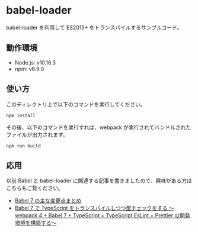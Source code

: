 # babel-loader

babel-loader を利用して ES2015+ をトランスパイルするサンプルコード。

## 動作環境

- Node.js: v10.16.3
- npm: v6.9.0

## 使い方

このディレクトリ上で以下のコマンドを実行してください。

```
npm install
```

その後、以下のコマンドを実行すれば、webpack が実行されてバンドルされたファイルが出力されます。

```
npm run build
```

## 応用

以前 Babel と babel-loader に関連する記事を書きましたので、興味がある方はこちらもご覧ください。

- [Babel 7 の主な変更点まとめ](https://qiita.com/soarflat/items/21b8955f992bf7d38581)
- [Babel 7 で TypeScript をトランスパイルしつつ型チェックをする 〜webpack 4 + Babel 7 + TypeScript + TypeScript EsLint + Prettier の開発環境を構築する〜](https://qiita.com/soarflat/items/d583356e46250a529ed5)
